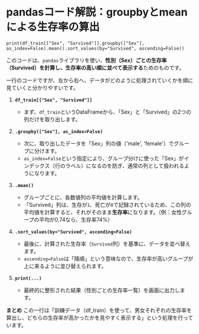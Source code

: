 
# pandasコード解説：groupbyとmeanによる生存率の算出

`print(df_train[["Sex", "Survived"]].groupby(["Sex"], as_index=False).mean().sort_values(by="Survived", ascending=False))`

このコードは、`pandas`ライブラリを使い、**性別（Sex）ごとの生存率（Survived）を計算し、生存率の高い順に並べて表示する**ためのものです。

一行のコードですが、左から右へ、データがどのように処理されていくかを順に見ていくと分かりやすいです。

1.  **`df_train[["Sex", "Survived"]]`**
    *   まず、`df_train`というDataFrameから、「Sex」と「Survived」の2つの列だけを取り出します。

2.  **`.groupby(["Sex"], as_index=False)`**
    *   次に、取り出したデータを「Sex」列の値（'male', 'female'）でグループに分けます。
    *   `as_index=False`という指定により、グループ分けに使った「Sex」がインデックス（行のラベル）になるのを防ぎ、通常の列として扱われるようになります。

3.  **`.mean()`**
    *   グループごとに、各数値列の平均値を計算します。
    *   「Survived」列は、生存が`1`、死亡が`0`で記録されているため、この列の平均値を計算すると、それがそのまま**生存率**になります。（例：女性グループの平均が0.74なら、生存率74%）

4.  **`.sort_values(by="Survived", ascending=False)`**
    *   最後に、計算された生存率（`Survived`列）を基準に、データを並べ替えます。
    *   `ascending=False`は「降順」という意味なので、生存率が高いグループが上に来るように並び替えられます。

5.  **`print(...)`**
    *   最終的に整形された結果（性別ごとの生存率一覧）を画面に出力します。

**まとめ**
この一行は「訓練データ（df_train）を使って、男女それぞれの生存率を算出し、どちらの生存率が高かったかを見やすく表示する」という処理を行っています。
